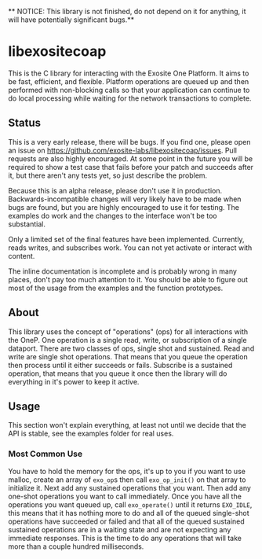** NOTICE: This library is not finished, do not depend on it for anything, it
will have potentially significant bugs.**

# libexositecoap

This is the C library for interacting with the Exosite One Platform. It aims to
be fast, efficient, and flexible. Platform operations are queued up and then
performed with non-blocking calls so that your application can continue to do
local processing while waiting for the network transactions to complete.

## Status

This is a very early release, there will be bugs. If you find one, please open
an issue on https://github.com/exosite-labs/libexositecoap/issues. Pull requests
are also highly encouraged. At some point in the future you will be required to
show a test case that fails before your patch and succeeds after it, but there
aren't any tests yet, so just describe the problem.

Because this is an alpha release, please don't use it in production.
Backwards-incompatible changes will very likely have to be made when bugs are
found, but you are highly encouraged to use it for testing. The examples do
work and the changes to the interface won't be too substantial.

Only a limited set of the final features have been implemented. Currently, reads
writes, and subscribes work. You can not yet activate or interact with content.

The inline documentation is incomplete and is probably wrong in many places,
don't pay too much attention to it. You should be able to figure out most of the
usage from the examples and the function prototypes.

## About

This library uses the concept of "operations" (ops) for all interactions with
the OneP. One operation is a single read, write, or subscription of a single
dataport. There are two classes of ops, single shot and sustained. Read and
write are single shot operations. That means that you queue the operation then
process until it either succeeds or fails. Subscribe is a sustained operation,
that means that you queue it once then the library will do everything in it's
power to keep it active.

## Usage

This section won't explain everything, at least not until we decide that the API
is stable, see the examples folder for real uses.

### Most Common Use

You have to hold the memory for the ops, it's up to you if you want to use
malloc, create an array of `exo_op`s then call `exo_op_init()` on that array to
initialize it. Next add any sustained operations that you want. Then add any
one-shot operations you want to call immediately. Once you have all the
operations you want queued up, call `exo_operate()` until it returns `EXO_IDLE`,
this means that it has nothing more to do and all of the queued single-shot
operations have succeeded or failed and that all of the queued sustained
sustained operations are in a waiting state and are not expecting any immediate
responses. This is the time to do any operations that will take more than a
couple hundred milliseconds.